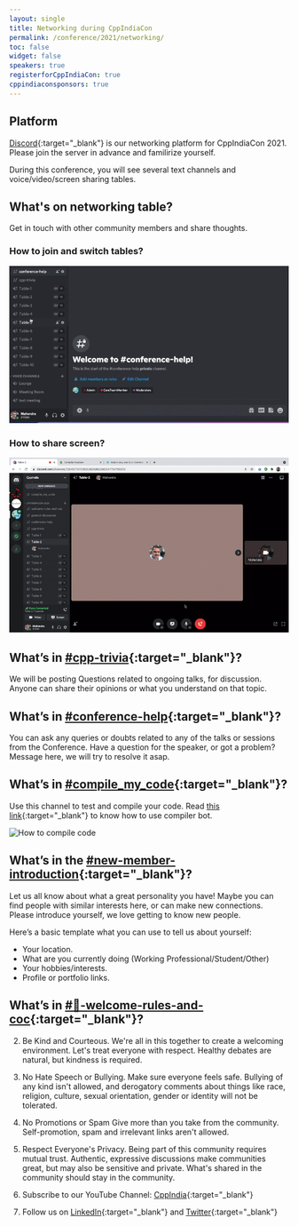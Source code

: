 ```yaml
---
layout: single
title: Networking during CppIndiaCon
permalink: /conference/2021/networking/
toc: false
widget: false
speakers: true
registerforCppIndiaCon: true
cppindiaconsponsors: true
---
```


## Platform

[Discord](https://discord.gg/Wz42tX5){:target="_blank"} is our networking platform for CppIndiaCon 2021. Please join the server in advance and familirize yourself.

During this conference, you will see several text channels and voice/video/screen sharing tables.

## What's on networking table?
Get in touch with other community members and share thoughts.

### How to join and switch tables?
![How to join table](graphics/1_discord_table.gif)

### How to share screen?
![How to share screen](graphics/2_discord_screen_sharing.gif)

## What’s in [#cpp-trivia](https://discord.gg/aY5yzzzBGx){:target="_blank"}?
We will be posting Questions related to ongoing talks, for discussion. Anyone can share their opinions or what you understand on that topic.

## What’s in [#conference-help](https://discord.gg/CsqxxsMetN){:target="_blank"}?
You can ask any queries or doubts related to any of the talks or sessions from the Conference.
Have a question for the speaker, or got a problem? Message here, we will try to resolve it asap.

## What’s in [#compile_my_code](https://discord.gg/uMerXfZhSP){:target="_blank"}?
Use this channel to test and compile your code.
Read [this link](https://headlinedev.xyz/discord-compiler/tutorial.html){:target="_blank"} to know how to use compiler bot.

![How to compile code](graphics/3_compile_code.gif)

## What’s in the [#new-member-introduction](https://discord.gg/tK2p9u8KFv){:target="_blank"}? 
Let us all know about what a great personality you have! Maybe you can find people with similar interests here, or can make new connections.
Please introduce yourself, we love getting to know new people. 

Here’s a basic template what you can use to tell us about yourself: 
-  Your location. 
-  What are you currently doing (Working Professional/Student/Other)
-  Your hobbies/interests.
-  Profile or portfolio links.

## What’s in [#🙏-welcome-rules-and-coc](https://discord.gg/HfTaeF2){:target="_blank"}?

2. Be Kind and Courteous. We're all in this together to create a welcoming environment. Let's treat everyone with respect. Healthy debates are natural, but kindness is required.

3. No Hate Speech or Bullying. Make sure everyone feels safe. Bullying of any kind isn't allowed, and derogatory comments about things like race, religion, culture, sexual orientation, gender or identity will not be tolerated.

4. No Promotions or Spam Give more than you take from the community. Self-promotion, spam and irrelevant links aren't allowed.

5. Respect Everyone's Privacy. Being part of this community requires mutual trust. Authentic, expressive discussions make communities great, but may also be sensitive and private. What's shared in the community should stay in the community.

6. Subscribe to our YouTube Channel: [CppIndia](https://www.youtube.com/channel/UCwB-WjSJI2D97YZcACFxJDw){:target="_blank"}

7. Follow us on [LinkedIn](https://www.linkedin.com/company/cppindia){:target="_blank"} and [Twitter](https://twitter.com/CppIndiaUG){:target="_blank"}

